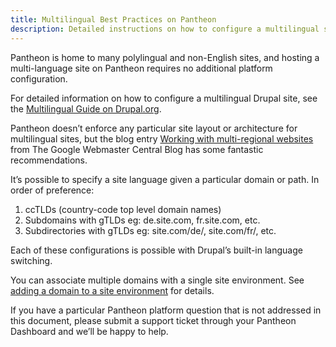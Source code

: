 ```yaml
---
title: Multilingual Best Practices on Pantheon
description: Detailed instructions on how to configure a multilingual site on Pantheon.
---
```

Pantheon is home to many polylingual and non-English sites, and hosting a multi-language site on Pantheon requires no additional platform configuration.  

For detailed information on how to configure a multilingual Drupal site, see the [Multilingual Guide on Drupal.org](https://drupal.org/documentation/multilingual).

Pantheon doesn’t enforce any particular site layout or architecture for multilingual sites, but the blog entry [Working with multi-regional websites](http://googlewebmastercentral.blogspot.com/2010/03/working-with-multi-regional-websites.html) from The Google Webmaster Central Blog has some fantastic recommendations.  

It’s possible to specify a site language given a particular domain or path. In order of preference:

1. ccTLDs (country-code top level domain names)
2. Subdomains with gTLDs eg: de.site.com, fr.site.com, etc.
3. Subdirectories with gTLDs eg: site.com/de/, site.com/fr/, etc.

Each of these configurations is possible with Drupal’s built-in language switching.  

You can associate multiple domains with a single site environment. See [adding a domain to a site environment](/docs/domains) for details.

If you have a particular Pantheon platform question that is not addressed in this document, please submit a support ticket through your Pantheon Dashboard and we’ll be happy to help.
